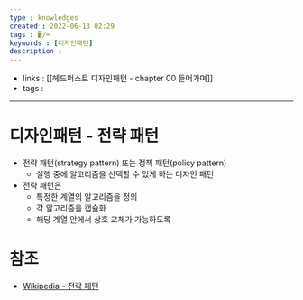 ```yaml
---
type : knowledges
created : 2022-06-13 02:29
tags : 🖥️/⌨️ 
keywords : [디자인패턴]
description : 
---
```


- links : [[헤드퍼스트 디자인패턴 - chapter 00 들어가며]]
- tags : 

---

# 디자인패턴 - 전략 패턴
- 전략 패턴(strategy pattern) 또는 정책 패턴(policy pattern)
	- 실행 중에 알고리즘을 선택할 수 있게 하는 디자인 패턴
- 전략 패턴은
	- 특정한 계열의 알고리즘을 정의
	- 각 알고리즘을 캡슐화
	- 해당 계열 안에서 상호 교체가 가능하도록


# 참조
- [Wikipedia - 전략 패턴](https://ko.wikipedia.org/wiki/%EC%A0%84%EB%9E%B5_%ED%8C%A8%ED%84%B4)
